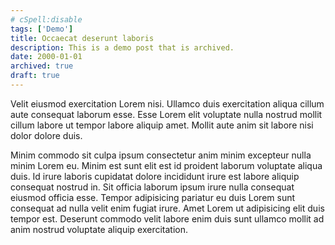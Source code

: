 ```yaml
---
# cSpell:disable
tags: ['Demo']
title: Occaecat deserunt laboris
description: This is a demo post that is archived.
date: 2000-01-01
archived: true
draft: true
---
```


Velit eiusmod exercitation Lorem nisi. Ullamco duis exercitation aliqua cillum aute consequat laborum esse. Esse Lorem elit voluptate nulla nostrud mollit cillum labore ut tempor labore aliquip amet. Mollit aute anim sit labore nisi dolor dolore duis.

Minim commodo sit culpa ipsum consectetur anim minim excepteur nulla minim Lorem eu. Minim est sunt elit est id proident laborum voluptate aliqua duis. Id irure laboris cupidatat dolore incididunt irure est labore aliquip consequat nostrud in. Sit officia laborum ipsum irure nulla consequat eiusmod officia esse. Tempor adipisicing pariatur eu duis Lorem sunt consequat ad nulla velit enim fugiat irure. Amet Lorem ut adipisicing elit duis tempor est. Deserunt commodo velit labore enim duis sunt ullamco mollit ad anim nostrud voluptate aliquip exercitation.
